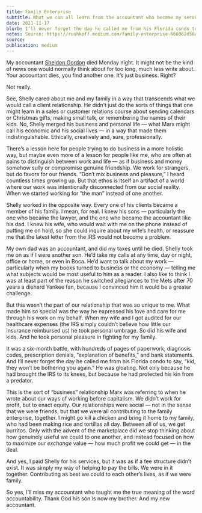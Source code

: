 ```yaml
---
title: Family Enterprise
subtitle: What we can all learn from the accountant who became my second father
date: 2021-11-17
blurb: I’ll never forget the day he called me from his Florida condo to say, “kid, they won’t be bothering you again.” He was gloating. Not only because he had brought the IRS to its knees, but because he had protected his kin from a predator.
notes: Source: https://rushkoff.medium.com/family-enterprise-666062d56a99
source: 
publication: medium
---
```


My accountant [Sheldon Gordon](https://www.lynbrookcpas.com/about-us) died Monday night. It might not be the kind of news one would normally think about for too long, much less write about. Your accountant dies, you find another one. It’s just business. Right?

Not really.

See, Shelly cared about me and my family in a way that transcends what we would call a client relationship. He didn’t just do the sorts of things that one might learn in a sales or customer relations course about sending calendars or Christmas gifts, making small talk, or remembering the names of their kids. No, Shelly merged his business and personal life — what Marx might call his economic and his social lives — in a way that made them indistinguishable. Ethically, creatively and, sure, professionally.

There’s a lesson here for people trying to do business in a more holistic way, but maybe even more of a lesson for people like me, who are often at pains to distinguish between work and life — as if business and money somehow sully or compromise genuine friendship. We work for strangers, but do favors for our friends. “Don’t mix business and pleasure,” I heard countless times growing up. But that ethos is itself an artifact of a world where our work was intentionally disconnected from our social reality. When we started working for “the man” instead of one another.

Shelly worked in the opposite way. Every one of his clients became a member of his family. I mean, for real. I knew his sons — particularly the one who became the lawyer, and the one who became the accountant like his dad. I knew his wife, who would wait with me on the phone instead of putting me on hold, so she could inquire about my wife’s health, or reassure me that the latest letter from the IRS would not become a problem.

My own dad was an accountant, and did my taxes until he died. Shelly took me on as if I were another son. He’d take my calls at any time, day or night, office or home, or even in Boca. He’d want to talk about my work — particularly when my books turned to business or the economy — telling me what subjects would be most useful to him as a reader. I also like to think I was at least part of the reason he switched allegiances to the Mets after 70 years a diehard Yankee fan, because I convinced him it would be a greater challenge.

But this wasn’t the part of our relationship that was so unique to me. What made him so special was the way he expressed his love and care for me through his work on my behalf. When my wife and I got audited for our healthcare expenses (the IRS simply couldn’t believe how little our insurance reimbursed us) he took personal umbrage. So did his wife and kids. And he took personal pleasure in fighting for my family.

It was a six-month battle, with hundreds of pages of paperwork, diagnosis codes, prescription denials, “explanation of benefits,” and bank statements. And I’ll never forget the day he called me from his Florida condo to say, “kid, they won’t be bothering you again.” He was gloating. Not only because he had brought the IRS to its knees, but because he had protected his kin from a predator.

This is the sort of “business” relationship Marx was referring to when he wrote about our ways of working before capitalism. We didn’t work for profit, but to enact equity. Our relationships were social — not in the sense that we were friends, but that we were all contributing to the family enterprise, together. I might go kill a chicken and bring it home to my family, who had been making rice and tortillas all day. Between all of us, we get burritos. Only with the advent of the marketplace did we stop thinking about how genuinely useful we could to one another, and instead focused on how to maximize our _exchange_ value — how much profit we could get — in the deal.

And yes, I paid Shelly for his services, but it was as if a fee structure didn’t exist. It was simply my way of helping to pay the bills. We were in it together. Contributing as best we could to each other’s lives, as if we were family.

So yes, I’ll miss my accountant who taught me the true meaning of the word accountability. Thank God his son is now my brother. And my new accountant.
